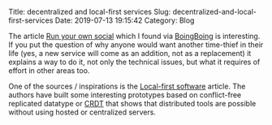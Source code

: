 Title: decentralized and local-first services
Slug: decentralized-and-local-first-services
Date: 2019-07-13 19:15:42
Category: Blog

The article [Run your own social](https://runyourown.social/) which I found via [BoingBoing][1] is interesting. If you put the question of why anyone would want another time-thief in their life (yes, a new service will come as an addition, not as a replacement) it explains a way to do it, not only the technical issues, but what it requires of effort in other areas too.

One of the sources / inspirations is the [Local-first software][2] article. The authors have built some interesting prototypes based on conflict-free replicated datatype or [CRDT][3] that shows that distributed tools are possible without using hosted or centralized servers.

[1]: https://boingboing.net/2019/07/12/roll-your-own.html
[2]: https://www.inkandswitch.com/local-first.html
[3]: https://en.wikipedia.org/wiki/Conflict-free_replicated_data_type
